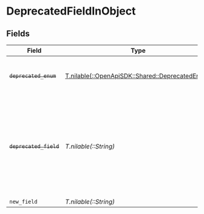 # DeprecatedFieldInObject


## Fields

| Field                                                                                                                                          | Type                                                                                                                                           | Required                                                                                                                                       | Description                                                                                                                                    |
| ---------------------------------------------------------------------------------------------------------------------------------------------- | ---------------------------------------------------------------------------------------------------------------------------------------------- | ---------------------------------------------------------------------------------------------------------------------------------------------- | ---------------------------------------------------------------------------------------------------------------------------------------------- |
| ~~`deprecated_enum`~~                                                                                                                          | [T.nilable(::OpenApiSDK::Shared::DeprecatedEnum)](../../models/shared/deprecatedenum.md)                                                       | :heavy_minus_sign:                                                                                                                             | : warning: ** DEPRECATED **: This enum is deprecated.                                                                                          |
| ~~`deprecated_field`~~                                                                                                                         | *T.nilable(::String)*                                                                                                                          | :heavy_minus_sign:                                                                                                                             | : warning: ** DEPRECATED **: This will be removed in a future release, please migrate away from it as soon as possible. Use new_field instead. |
| `new_field`                                                                                                                                    | *T.nilable(::String)*                                                                                                                          | :heavy_minus_sign:                                                                                                                             | N/A                                                                                                                                            |